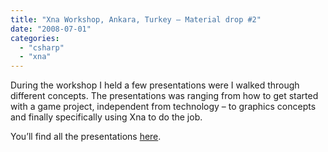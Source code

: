 ```yaml
---
title: "Xna Workshop, Ankara, Turkey – Material drop #2"
date: "2008-07-01"
categories: 
  - "csharp"
  - "xna"
---
```


During the workshop I held a few presentations were I walked through different concepts. The presentations was ranging from how to get started with a game project, independent from technology – to graphics concepts and finally specifically using Xna to do the job.

You’ll find all the presentations [here](http://localhost:8080/wp-content/2012/07/XnaWorkshopMaterialDrop2_Turkey2008PowerPoints.zip).
